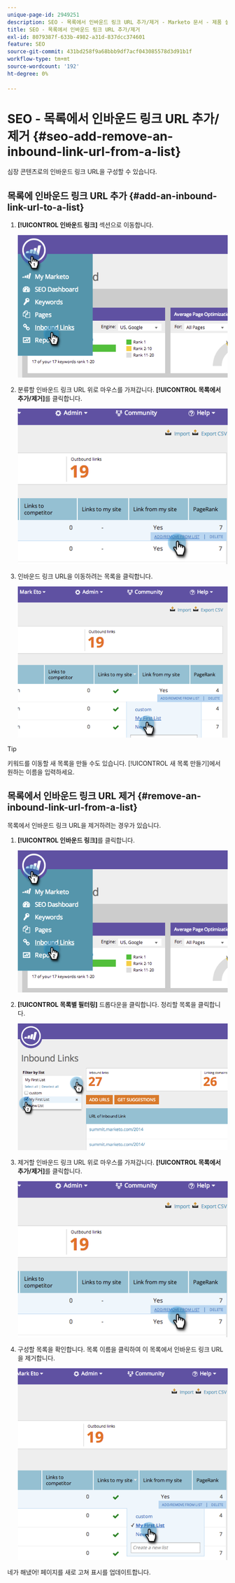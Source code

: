 ```yaml
---
unique-page-id: 2949251
description: SEO - 목록에서 인바운드 링크 URL 추가/제거 - Marketo 문서 - 제품 설명서
title: SEO - 목록에서 인바운드 링크 URL 추가/제거
exl-id: 8079387f-633b-4982-a31d-837dcc374601
feature: SEO
source-git-commit: 431bd258f9a68bbb9df7acf043085578d3d91b1f
workflow-type: tm+mt
source-wordcount: '192'
ht-degree: 0%

---
```


# SEO - 목록에서 인바운드 링크 URL 추가/제거 {#seo-add-remove-an-inbound-link-url-from-a-list}

심장 콘텐츠로의 인바운드 링크 URL을 구성할 수 있습니다.

## 목록에 인바운드 링크 URL 추가 {#add-an-inbound-link-url-to-a-list}

1. **[!UICONTROL 인바운드 링크]** 섹션으로 이동합니다.

   ![](assets/image2014-11-20-18-3a27-3a27.png)

1. 분류할 인바운드 링크 URL 위로 마우스를 가져갑니다. **[!UICONTROL 목록에서 추가/제거]**&#x200B;를 클릭합니다.

   ![](assets/image2014-11-20-18-3a27-3a40.png)

1. 인바운드 링크 URL을 이동하려는 목록을 클릭합니다.

   ![](assets/image2014-11-20-18-3a28-3a18.png)

>[!TIP]
>
>키워드를 이동할 새 목록을 만들 수도 있습니다. [!UICONTROL 새 목록 만들기]에서 원하는 이름을 입력하세요.

## 목록에서 인바운드 링크 URL 제거 {#remove-an-inbound-link-url-from-a-list}

목록에서 인바운드 링크 URL을 제거하려는 경우가 있습니다.

1. **[!UICONTROL 인바운드 링크]**&#x200B;를 클릭합니다.

   ![](assets/image2014-11-20-18-3a28-3a41.png)

1. **[!UICONTROL 목록별 필터링]** 드롭다운을 클릭합니다. 정리할 목록을 클릭합니다.

   ![](assets/image2014-11-20-18-3a28-3a57.png)

1. 제거할 인바운드 링크 URL 위로 마우스를 가져갑니다. **[!UICONTROL 목록에서 추가/제거]**&#x200B;를 클릭합니다.

   ![](assets/image2014-11-20-18-3a29-3a56.png)

1. 구성할 목록을 확인합니다. 목록 이름을 클릭하여 이 목록에서 인바운드 링크 URL을 제거합니다.

   ![](assets/image2014-11-20-18-3a30-3a10.png)

네가 해냈어! 페이지를 새로 고쳐 표시를 업데이트합니다.
